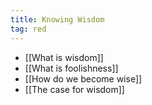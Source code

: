 ```yaml
---
title: Knowing Wisdom
tag: red
---
```

- [[What is wisdom]]
- [[What is foolishness]]
- [[How do we become wise]]
- [[The case for wisdom]]

